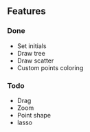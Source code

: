 ## Features

### Done
- Set initials
- Draw tree
- Draw scatter
- Custom points coloring

### Todo
- Drag
- Zoom
- Point shape
- lasso
